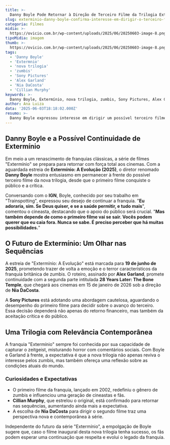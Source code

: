 ```yaml
---
title: >-
  Danny Boyle Pode Retornar à Direção de Terceiro Filme da Trilogia Extermínio
slug: exterminio-danny-boyle-confirma-interesse-em-dirigir-o-terceiro-filme-da-nova-trilogia
categoria: Filmes
midia: >-
  https://ovicio.com.br/wp-content/uploads/2025/06/20250603-image-8.png
tipoMidia: imagem
thumb: >-
  https://ovicio.com.br/wp-content/uploads/2025/06/20250603-image-8.png
tags:
  - 'Danny Boyle'
  - 'Extermnio'
  - 'nova trilogia'
  - 'zumbis'
  - 'Sony Pictures'
  - 'Alex Garland'
  - 'Nia DaCosta'
  - 'Cillian Murphy'
keywords: >-
  Danny Boyle, Extermínio, nova trilogia, zumbis, Sony Pictures, Alex Garland, Nia DaCosta, Cillian Murphy
author: Ana Luiza
data: '2025-06-03T18:18:02.000Z'
resumo: >-
  Danny Boyle expressou interesse em dirigir um possível terceiro filme da nova trilogia Extermínio, mas a decisão dependerá do sucesso do primeiro filme. A Sony aguarda os resultados de bilheteria antes de confirmar a continuação.
---
```


## Danny Boyle e a Possível Continuidade de Extermínio

Em meio a um renascimento de franquias clássicas, a série de filmes "Extermínio" se prepara para retornar com força total aos cinemas. Com a aguardada estreia de **Extermínio: A Evolução (2025)**, o diretor renomado **Danny Boyle** mostra entusiasmo em permanecer à frente do possível terceiro filme da nova trilogia, desde que o primeiro filme conquiste o público e a crítica.

Conversando com o **IGN**, Boyle, conhecido por seu trabalho em "Trainspotting", expressou seu desejo de continuar a franquia. "**Eu adoraria, sim. Se Deus quiser, e se a saúde permitir, e tudo mais**", comentou o cineasta, destacando que o apoio do público será crucial. "**Mas também depende de como o primeiro filme vai se sair. Vocês podem querer que eu caia fora. Nunca se sabe. É preciso perceber que há muitas possibilidades.**"

## O Futuro de Extermínio: Um Olhar nas Sequências

A estreia de "Extermínio: A Evolução" está marcada para **19 de junho de 2025**, prometendo trazer de volta a emoção e o terror característicos da franquia britânica de zumbis. O roteiro, assinado por **Alex Garland**, promete continuidade com a segunda parte intitulada **28 Years Later: The Bone Temple**, que chegará aos cinemas em 15 de janeiro de 2026 sob a direção de **Nia DaCosta**.

A **Sony Pictures** está adotando uma abordagem cautelosa, aguardando o desempenho do primeiro filme para decidir sobre o avanço do terceiro. Essa decisão dependerá não apenas do retorno financeiro, mas também da aceitação crítica e do público.

## Uma Trilogia com Relevância Contemporânea

A franquia "Extermínio" sempre foi conhecida por sua capacidade de capturar o zeitgeist, misturando horror com comentários sociais. Com Boyle e Garland à frente, a expectativa é que a nova trilogia não apenas reviva o interesse pelos zumbis, mas também ofereça uma reflexão sobre as condições atuais do mundo.

### Curiosidades e Expectativas

* O primeiro filme da franquia, lançado em 2002, redefiniu o gênero de zumbis e influenciou uma geração de cineastas e fãs.
* **Cillian Murphy**, que estrelou o original, está confirmado para retornar nas sequências, aumentando ainda mais a expectativa.
* A escolha de **Nia DaCosta** para dirigir o segundo filme traz uma perspectiva nova e contemporânea à série.

Independente do futuro da série "Extermínio", a empolgação de Boyle sugere que, caso o filme inaugural desta nova trilogia tenha sucesso, os fãs podem esperar uma continuação que respeita e evolui o legado da franquia.
